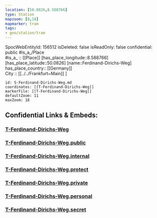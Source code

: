 ```yaml
---
location: [50.0826,8.588766] 
type: Station 
mapzoom: [8,18] 
mapmarker: tram 
tags:
- geo/station/tram
---
```

SpocWebEntityId: 156512
isDeleted: false
isReadOnly: false
confidential: public
#is_a_/Place  
#is_a_ :: [[Place]] 
[has_place_longitude::8.588766] 
[has_place_latitude::50.0826] 
[name::Ferdinand-Dirichs-Weg] 
has_place_country:: [[Germany]]  
City :: [[../../Frankfurt~Main]] ] 


```leaflet
id: S-Ferdinand-Dirichs-Weg.md
coordinates: [[T-Ferdinand-Dirichs-Weg]] 
markerFile: [[T-Ferdinand-Dirichs-Weg]] 
defaultZoom: 11 
maxZoom: 18
```


## Confidential Links & Embeds: 

### [T-Ferdinand-Dirichs-Weg](/_Standards/Earth/Continent/Europe/Europe~Central/Germany/Germany~West/Hessen/counties~Hessen/Frankfurt~Main/Stations-FFM~T/T-Ferdinand-Dirichs-Weg.md) 

### [T-Ferdinand-Dirichs-Weg.public](/_public/Earth/Continent/Europe/Europe~Central/Germany/Germany~West/Hessen/counties~Hessen/Frankfurt~Main/Stations-FFM~T/T-Ferdinand-Dirichs-Weg.public.md) 

### [T-Ferdinand-Dirichs-Weg.internal](/_internal/Earth/Continent/Europe/Europe~Central/Germany/Germany~West/Hessen/counties~Hessen/Frankfurt~Main/Stations-FFM~T/T-Ferdinand-Dirichs-Weg.internal.md) 

### [T-Ferdinand-Dirichs-Weg.protect](/_protect/Earth/Continent/Europe/Europe~Central/Germany/Germany~West/Hessen/counties~Hessen/Frankfurt~Main/Stations-FFM~T/T-Ferdinand-Dirichs-Weg.protect.md) 

### [T-Ferdinand-Dirichs-Weg.private](/_private/Earth/Continent/Europe/Europe~Central/Germany/Germany~West/Hessen/counties~Hessen/Frankfurt~Main/Stations-FFM~T/T-Ferdinand-Dirichs-Weg.private.md) 

### [T-Ferdinand-Dirichs-Weg.personal](/_personal/Earth/Continent/Europe/Europe~Central/Germany/Germany~West/Hessen/counties~Hessen/Frankfurt~Main/Stations-FFM~T/T-Ferdinand-Dirichs-Weg.personal.md) 

### [T-Ferdinand-Dirichs-Weg.secret](/_secret/Earth/Continent/Europe/Europe~Central/Germany/Germany~West/Hessen/counties~Hessen/Frankfurt~Main/Stations-FFM~T/T-Ferdinand-Dirichs-Weg.secret.md)

